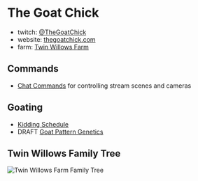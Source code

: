 # The Goat Chick
* twitch: [@TheGoatChick](https://twitch.tv/thegoatchick)
* website: [thegoatchick.com](http://thegoatchick.com)
* farm: [Twin Willows Farm](http://twinwillowsfarm.net)

## Commands
* [Chat Commands](Commands.md) for controlling stream scenes and cameras

## Goating
* [Kidding Schedule](KiddingSchedule.md)
* DRAFT [Goat Pattern Genetics](genetics.md)

## Twin Willows Family Tree
![Twin Willows Farm Family Tree](/TwinWillowsFamilyTree.png)
